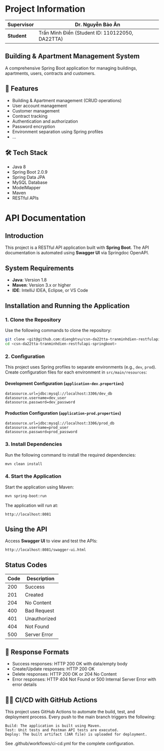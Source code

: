 # Project Information
| **Supervisor** | Dr. Nguyễn Bảo Ân |
|----------------|--------------------|
| **Student**    | Trần Minh Điền (Student ID: 110122050, DA22TTA) |


## Building & Apartment Management System

A comprehensive Spring Boot application for managing buildings, apartments, users, contracts and customers.

## 🚀 Features
- Building & Apartment management (CRUD operations)
- User account management
- Customer management
- Contract tracking
- Authentication and authorization
- Password encryption
- Environment separation using Spring profiles
- ...

## 🛠 Tech Stack
- Java 8
- Spring Boot 2.0.9
- Spring Data JPA
- MySQL Database
- ModelMapper
- Maven
- RESTful APIs

# API Documentation

## Introduction
This project is a RESTful API application built with **Spring Boot**. The API documentation is automated using **Swagger UI** via Springdoc OpenAPI.

## System Requirements
- **Java**: Version 1.8
- **Maven**: Version 3.x or higher
- **IDE**: IntelliJ IDEA, Eclipse, or VS Code

## Installation and Running the Application

### 1. Clone the Repository
Use the following commands to clone the repository:
```bash
git clone <git@github.com:diengbtvu/csn-da22tta-tranminhdien-restfulapi-springboot.git>
cd <csn-da22tta-tranminhdien-restfulapi-springboot>
```

### 2. Configuration
This project uses Spring profiles to separate environments (e.g., `dev`, `prod`). Create configuration files for each environment in `src/main/resources`:

#### Development Configuration (`application-dev.properties`)
```properties
datasource.url=jdbc:mysql://localhost:3306/dev_db
datasource.username=dev_user
datasource.password=dev_password
```

#### Production Configuration (`application-prod.properties`)
```properties
datasource.url=jdbc:mysql://localhost:3306/prod_db
datasource.username=prod_user
datasource.password=prod_password
```


### 3. Install Dependencies
Run the following command to install the required dependencies:
```bash
mvn clean install
```

### 4. Start the Application
Start the application using Maven:
```bash
mvn spring-boot:run
```

The application will run at:
```
http://localhost:8081
```

## Using the API
Access **Swagger UI** to view and test the APIs:
```
http://localhost:8081/swagger-ui.html
```


## Status Codes

| Code | Description |
|------|-------------|
| 200 | Success |
| 201 | Created |
| 204 | No Content |
| 400 | Bad Request |
| 401 | Unauthorized |
| 404 | Not Found |
| 500 | Server Error |



## 📝 Response Formats
- Success responses: HTTP 200 OK with data/empty body
- Create/Update responses: HTTP 200 OK
- Delete responses: HTTP 200 OK or 204 No Content
- Error responses: HTTP 404 Not Found or 500 Internal Server Error with error details

## 🧑‍💻 CI/CD with GitHub Actions

This project uses GitHub Actions to automate the build, test, and deployment process. Every push to the main branch triggers the following:

    Build: The application is built using Maven.
    Test: Unit tests and Postman API tests are executed.
    Deploy: The built artifact (JAR file) is uploaded for deployment.

See .github/workflows/ci-cd.yml for the complete configuration.

